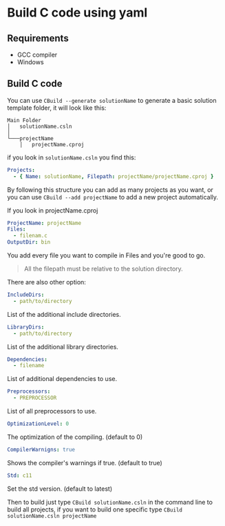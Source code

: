 # Build C code using yaml

Requirements
------------

- GCC compiler
- Windows

Build C code
------------ 

You can use `CBuild --generate solutionName` to generate a basic solution template folder, it will look like this:

```
Main Folder
│   solutionName.csln    
│
└───projectName
    │   projectName.cproj

```

if you look in `solutionName.csln` you find this:

```yaml
Projects: 
  - { Name: solutionName, Filepath: projectName/projectName.cproj }
```

By following this structure you can add as many projects as you want, or you can use `CBuild --add projectName` to add a new project automatically.

If you look in projectName.cproj

```yaml
ProjectName: projectName
Files:
  - filenam.c
OutputDir: bin
```

You add every file you want to compile in Files and you're good to go.

> All the filepath must be relative to the solution directory.

There are also other option: 

```yaml
IncludeDirs:
  - path/to/directory
```
 List of the additional include directories.

```yaml
LibraryDirs:
  - path/to/directory
```
 List of the additional library directories.

```yaml
Dependencies:
  - filename
```
List of additional dependencies to use.

```yaml
Preprocessors:
  - PREPROCESSOR
```
List of all preprocessors to use.

```yaml
OptimizationLevel: 0
```
The optimization of the compiling. (default to 0)

```yaml
CompilerWarnigns: true
```
Shows the compiler's warnings if true. (default to true)

```yaml
Std: c11
```
Set the std version. (default to latest)

Then to build just type `CBuild solutionName.csln` in the command line to build all projects, if you want to build one specific type `CBuild solutionName.csln projectName`

